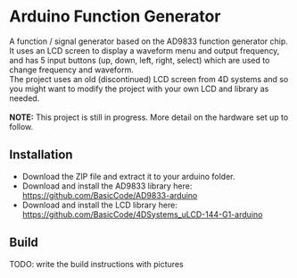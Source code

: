 # Arduino Function Generator

A function / signal generator based on the AD9833 function generator chip. It uses an LCD screen to display a waveform menu and output frequency, and has 5 input buttons (up, down, left, right, select) which are 
used to change frequency and waveform.<br>
The project uses an old (discontinued) LCD screen from 4D systems and so you might want to modify the project with your own LCD and library as needed.<br>
<br>
**NOTE:** This project is still in progress. More detail on the hardware set up to follow.

## Installation
* Download the ZIP file and extract it to your arduino folder.
* Download and install the AD9833 library here: https://github.com/BasicCode/AD9833-arduino
* Download and install the LCD library here: https://github.com/BasicCode/4DSystems_uLCD-144-G1-arduino

## Build
TODO: write the build instructions with pictures